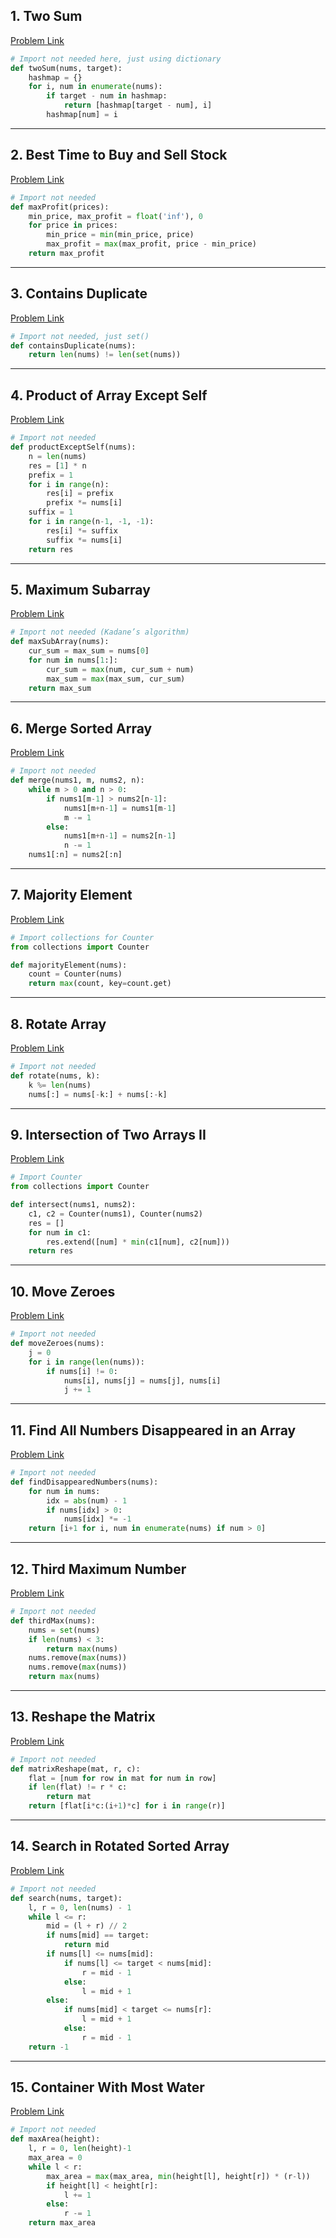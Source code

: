 
## 1. Two Sum
[Problem Link](https://leetcode.com/problems/two-sum/)

```python
# Import not needed here, just using dictionary
def twoSum(nums, target):
    hashmap = {}
    for i, num in enumerate(nums):
        if target - num in hashmap:
            return [hashmap[target - num], i]
        hashmap[num] = i
```

---

## 2. Best Time to Buy and Sell Stock
[Problem Link](https://leetcode.com/problems/best-time-to-buy-and-sell-stock/)

```python
# Import not needed
def maxProfit(prices):
    min_price, max_profit = float('inf'), 0
    for price in prices:
        min_price = min(min_price, price)
        max_profit = max(max_profit, price - min_price)
    return max_profit
```

---

## 3. Contains Duplicate
[Problem Link](https://leetcode.com/problems/contains-duplicate/)

```python
# Import not needed, just set()
def containsDuplicate(nums):
    return len(nums) != len(set(nums))
```

---

## 4. Product of Array Except Self
[Problem Link](https://leetcode.com/problems/product-of-array-except-self/)

```python
# Import not needed
def productExceptSelf(nums):
    n = len(nums)
    res = [1] * n
    prefix = 1
    for i in range(n):
        res[i] = prefix
        prefix *= nums[i]
    suffix = 1
    for i in range(n-1, -1, -1):
        res[i] *= suffix
        suffix *= nums[i]
    return res
```

---

## 5. Maximum Subarray
[Problem Link](https://leetcode.com/problems/maximum-subarray/)

```python
# Import not needed (Kadane’s algorithm)
def maxSubArray(nums):
    cur_sum = max_sum = nums[0]
    for num in nums[1:]:
        cur_sum = max(num, cur_sum + num)
        max_sum = max(max_sum, cur_sum)
    return max_sum
```

---

## 6. Merge Sorted Array
[Problem Link](https://leetcode.com/problems/merge-sorted-array/)

```python
# Import not needed
def merge(nums1, m, nums2, n):
    while m > 0 and n > 0:
        if nums1[m-1] > nums2[n-1]:
            nums1[m+n-1] = nums1[m-1]
            m -= 1
        else:
            nums1[m+n-1] = nums2[n-1]
            n -= 1
    nums1[:n] = nums2[:n]
```

---

## 7. Majority Element
[Problem Link](https://leetcode.com/problems/majority-element/)

```python
# Import collections for Counter
from collections import Counter

def majorityElement(nums):
    count = Counter(nums)
    return max(count, key=count.get)
```

---

## 8. Rotate Array
[Problem Link](https://leetcode.com/problems/rotate-array/)

```python
# Import not needed
def rotate(nums, k):
    k %= len(nums)
    nums[:] = nums[-k:] + nums[:-k]
```

---

## 9. Intersection of Two Arrays II
[Problem Link](https://leetcode.com/problems/intersection-of-two-arrays-ii/)

```python
# Import Counter
from collections import Counter

def intersect(nums1, nums2):
    c1, c2 = Counter(nums1), Counter(nums2)
    res = []
    for num in c1:
        res.extend([num] * min(c1[num], c2[num]))
    return res
```

---

## 10. Move Zeroes
[Problem Link](https://leetcode.com/problems/move-zeroes/)

```python
# Import not needed
def moveZeroes(nums):
    j = 0
    for i in range(len(nums)):
        if nums[i] != 0:
            nums[i], nums[j] = nums[j], nums[i]
            j += 1
```

---

## 11. Find All Numbers Disappeared in an Array
[Problem Link](https://leetcode.com/problems/find-all-numbers-disappeared-in-an-array/)

```python
# Import not needed
def findDisappearedNumbers(nums):
    for num in nums:
        idx = abs(num) - 1
        if nums[idx] > 0:
            nums[idx] *= -1
    return [i+1 for i, num in enumerate(nums) if num > 0]
```

---

## 12. Third Maximum Number
[Problem Link](https://leetcode.com/problems/third-maximum-number/)

```python
# Import not needed
def thirdMax(nums):
    nums = set(nums)
    if len(nums) < 3:
        return max(nums)
    nums.remove(max(nums))
    nums.remove(max(nums))
    return max(nums)
```

---

## 13. Reshape the Matrix
[Problem Link](https://leetcode.com/problems/reshape-the-matrix/)

```python
# Import not needed
def matrixReshape(mat, r, c):
    flat = [num for row in mat for num in row]
    if len(flat) != r * c:
        return mat
    return [flat[i*c:(i+1)*c] for i in range(r)]
```

---

## 14. Search in Rotated Sorted Array
[Problem Link](https://leetcode.com/problems/search-in-rotated-sorted-array/)

```python
# Import not needed
def search(nums, target):
    l, r = 0, len(nums) - 1
    while l <= r:
        mid = (l + r) // 2
        if nums[mid] == target:
            return mid
        if nums[l] <= nums[mid]:
            if nums[l] <= target < nums[mid]:
                r = mid - 1
            else:
                l = mid + 1
        else:
            if nums[mid] < target <= nums[r]:
                l = mid + 1
            else:
                r = mid - 1
    return -1
```

---

## 15. Container With Most Water
[Problem Link](https://leetcode.com/problems/container-with-most-water/)

```python
# Import not needed
def maxArea(height):
    l, r = 0, len(height)-1
    max_area = 0
    while l < r:
        max_area = max(max_area, min(height[l], height[r]) * (r-l))
        if height[l] < height[r]:
            l += 1
        else:
            r -= 1
    return max_area
```
